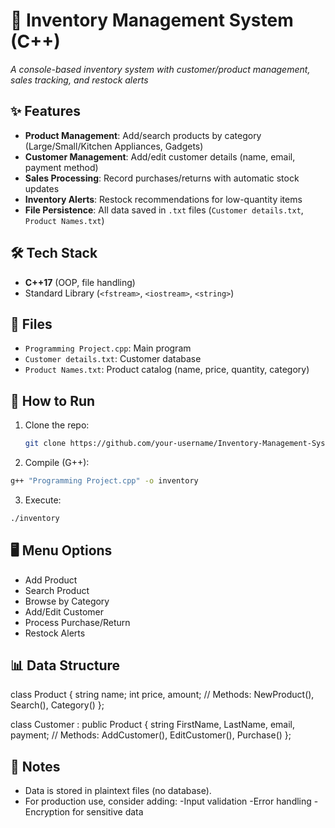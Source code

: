 # 🛒 Inventory Management System (C++)  

*A console-based inventory system with customer/product management, sales tracking, and restock alerts*  

## ✨ Features  
- **Product Management**: Add/search products by category (Large/Small/Kitchen Appliances, Gadgets)  
- **Customer Management**: Add/edit customer details (name, email, payment method)  
- **Sales Processing**: Record purchases/returns with automatic stock updates  
- **Inventory Alerts**: Restock recommendations for low-quantity items  
- **File Persistence**: All data saved in `.txt` files (`Customer details.txt`, `Product Names.txt`)  

## 🛠️ Tech Stack  
- **C++17** (OOP, file handling)  
- Standard Library (`<fstream>`, `<iostream>`, `<string>`)  

## 📂 Files  
- `Programming Project.cpp`: Main program  
- `Customer details.txt`: Customer database  
- `Product Names.txt`: Product catalog (name, price, quantity, category)  

## 🚀 How to Run  
1. Clone the repo:  
   ```bash
   git clone https://github.com/your-username/Inventory-Management-System-CPP.git
   ```
2. Compile (G++):
```bash
g++ "Programming Project.cpp" -o inventory
```

3. Execute:
```bash
./inventory
```

## 🖥️ Menu Options
- Add Product
- Search Product
- Browse by Category
- Add/Edit Customer
- Process Purchase/Return
- Restock Alerts

## 📊 Data Structure
class Product {
  string name;
  int price, amount;
  // Methods: NewProduct(), Search(), Category()
};

class Customer : public Product {
  string FirstName, LastName, email, payment;
  // Methods: AddCustomer(), EditCustomer(), Purchase()
};

## 📝 Notes
- Data is stored in plaintext files (no database).
- For production use, consider adding:
  -Input validation
  -Error handling
  -Encryption for sensitive data
